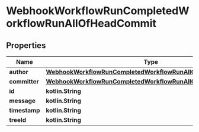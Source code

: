 
# WebhookWorkflowRunCompletedWorkflowRunAllOfHeadCommit

## Properties
Name | Type | Description | Notes
------------ | ------------- | ------------- | -------------
**author** | [**WebhookWorkflowRunCompletedWorkflowRunAllOfHeadCommitAuthor**](WebhookWorkflowRunCompletedWorkflowRunAllOfHeadCommitAuthor.md) |  |  [optional]
**committer** | [**WebhookWorkflowRunCompletedWorkflowRunAllOfHeadCommitAuthor**](WebhookWorkflowRunCompletedWorkflowRunAllOfHeadCommitAuthor.md) |  |  [optional]
**id** | **kotlin.String** |  |  [optional]
**message** | **kotlin.String** |  |  [optional]
**timestamp** | **kotlin.String** |  |  [optional]
**treeId** | **kotlin.String** |  |  [optional]



